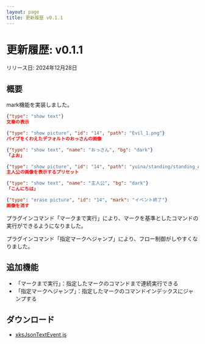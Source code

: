 ```yaml
---
layout: page
title: 更新履歴 v0.1.1
---
```


# 更新履歴: v0.1.1

リリース日: 2024年12月28日

## 概要
mark機能を実装しました。

```json
{"type": "show text"}
文章の表示

{"type": "show picture", "id": "14", "path": "Evil_1.png"}
パイプをくわえたデフォルトのおっさんの画像

{"type": "show text", "name": "おっさん", "bg": "dark"}
「よお」

{"type": "show picture", "id": "14", "path": "yuina/standing/standing_A.png", "mark": "主人公登場シーン"}
主人公の画像を表示するプリセット

{"type": "show text", "name": "主人公", "bg": "dark"}
「こんにちは」

{"type": "erase picture", "id": "14", "mark": "イベント終了"}
画像を消す
```

プラグインコマンド「マークまで実行」により、マークを基準としたコマンドの実行ができるようになりました。

プラグインコマンド「指定マークへジャンプ」により、フロー制御がしやすくなりました。

## 追加機能
- 「マークまで実行」：指定したマークのコマンドまで連続実行できる
- 「指定マークへジャンプ」：指定したマークのコマンドインデックスにジャンプする

## ダウンロード
- [xksJsonTextEvent.js](../xksJsonTextEvent.js)
